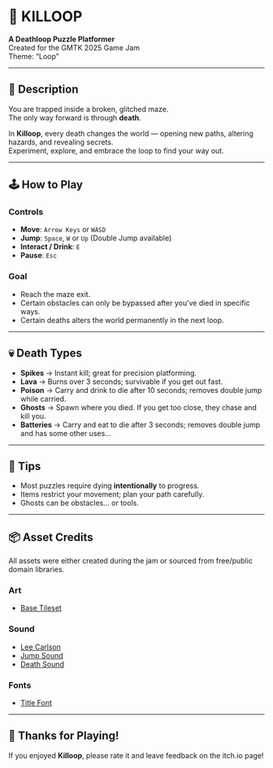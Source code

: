 # 🔁 KILLOOP

**A Deathloop Puzzle Platformer**  
Created for the GMTK 2025 Game Jam  
Theme: “Loop”

---

## 📖 Description

You are trapped inside a broken, glitched maze.  
The only way forward is through **death**.  

In **Killoop**, every death changes the world — opening new paths, altering hazards, and revealing secrets.  
Experiment, explore, and embrace the loop to find your way out.

---

## 🕹 How to Play

### Controls
- **Move**: `Arrow Keys` or `WASD`
- **Jump**: `Space`, `W` or `Up` (Double Jump available)
- **Interact / Drink**: `E`
- **Pause**: `Esc`

### Goal
- Reach the maze exit.
- Certain obstacles can only be bypassed after you’ve died in specific ways.
- Certain deaths alters the world permanently in the next loop.

---

## 💀 Death Types

- **Spikes** → Instant kill; great for precision platforming.
- **Lava** → Burns over 3 seconds; survivable if you get out fast.
- **Poison** → Carry and drink to die after 10 seconds; removes double jump while carried.
- **Ghosts** → Spawn where you died. If you get too close, they chase and kill you.
- **Batteries** → Carry and eat to die after 3 seconds; removes double jump and has some other uses...

---

## 🧠 Tips
- Most puzzles require dying **intentionally** to progress.
- Items restrict your movement; plan your path carefully.
- Ghosts can be obstacles… or tools.

---

## 📦 Asset Credits

All assets were either created during the jam or sourced from free/public domain libraries.

### Art
- [Base Tileset](https://anokolisa.itch.io/sidescroller-shooter-central-city)

### Sound
- [Lee Carlson](https://open.spotify.com/artist/0w2FYJFs5Ze1YevXz3E5mh?si=UI5NP0oySpeSuMmXGQ8K6g)
- [Jump Sound](https://freesound.org/people/cabled_mess/sounds/350898)
- [Death Sound](https://freesound.org/people/LilMati/sounds/495541)

### Fonts
- [Title Font](https://www.fontspace.com/aeogo-pixellated-font-f113784)

---

## 🙌 Thanks for Playing!

If you enjoyed **Killoop**, please rate it and leave feedback on the itch.io page!
